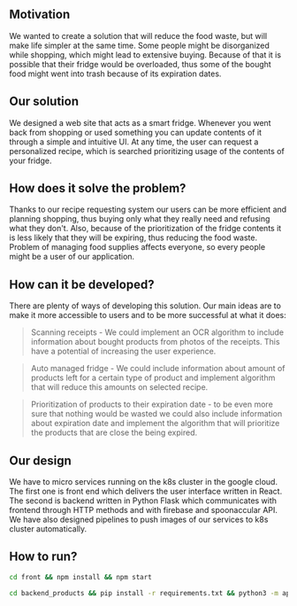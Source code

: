 ## Motivation

We wanted to create a solution that will reduce the food waste, but will make life simpler at the same time. Some people might be disorganized while shopping, which might lead to extensive buying. Because of that it is possible that their fridge would be overloaded, thus some of the bought food might went into trash because of its expiration dates.

## Our solution

We designed a web site that acts as a smart fridge. Whenever you went back from shopping or used something you can update contents of it through a simple and intuitive UI. At any time, the user can request a personalized recipe, which is searched prioritizing usage of the contents of your fridge.

## How does it solve the problem?

Thanks to our recipe requesting system our users can be more efficient and planning shopping, thus buying only what they really need and refusing what they don't. Also, because of the prioritization of the fridge contents it is less likely that they will be expiring, thus reducing the food waste. Problem of managing food supplies affects everyone, so every people might be a user of our application.

## How can it be developed?

There are plenty of ways of developing this solution. Our main ideas are to make it more accessible to users and to be more successful at what it does:

> Scanning receipts - We could implement an OCR algorithm to include information about bought products from photos of the receipts. This have a potential of increasing the user experience.

> Auto managed fridge - We could include information about amount of products left for a certain type of product and implement algorithm that will reduce this amounts on selected recipe.

> Prioritization of products to their expiration date - to be even more sure that nothing would be wasted we could also include information about expiration date and implement the algorithm that will prioritize the products that are close the being expired.

## Our design

We have to micro services running on the k8s cluster in the google cloud. The first one is front end which delivers the user interface written in React. The second is backend written in Python Flask which communicates with frontend through HTTP methods and with firebase and spoonaccular API. We have also designed pipelines to push images of our services to k8s cluster automatically.

## How to run?
```sh
cd front && npm install && npm start
```
```sh
cd backend_products && pip install -r requirements.txt && python3 -m app.py
```